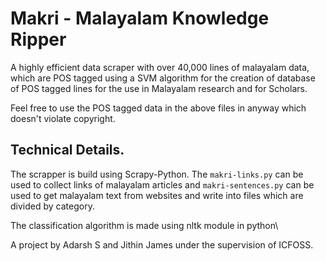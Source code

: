 # Makri - Malayalam Knowledge Ripper

A highly efficient data scraper with over 40,000 lines of malayalam data, 
which are POS tagged using a SVM algorithm for the creation of database of 
POS tagged lines for the use in Malayalam research and for Scholars.

Feel free to use the POS tagged data in the above files in anyway which doesn't 
violate copyright.


## Technical Details.

The scrapper is build using Scrapy-Python. The `makri-links.py` can be used to collect
links of malayalam articles and `makri-sentences.py` can be used to get malayalam text from
websites and write into files which are divided by category.

The classification algorithm is made using nltk module in python\

A project by Adarsh S and Jithin James under the supervision of ICFOSS.